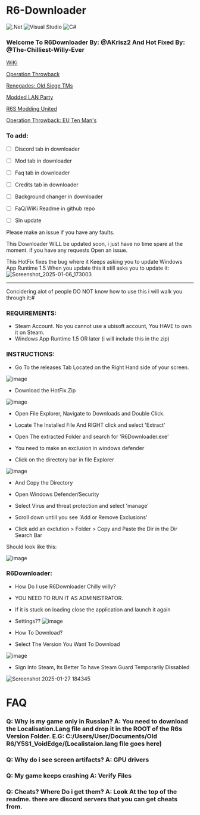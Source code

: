 # R6-Downloader
![.Net](https://img.shields.io/badge/.NET-5C2D91?style=for-the-badge&logo=.net&logoColor=white) ![Visual Studio](https://img.shields.io/badge/Visual%20Studio-5C2D91.svg?style=for-the-badge&logo=visual-studio&logoColor=white) ![C#](https://img.shields.io/badge/c%23-%23239120.svg?style=for-the-badge&logo=csharp&logoColor=white)
### Welcome To R6Downloader By: @AKrisz2 And Hot Fixed By: @The-Chilliest-Willy-Ever

[WiKi](https://github.com/The-Chilliest-Willy-Ever/R6-Downloader/wiki/Basics)

[Operation Throwback](https://discord.gg/JGA9WPF4K8)

[Renegades: Old Siege TMs](https://discord.gg/aaXH3wWEjH)

[Modded LAN Party](https://discord.gg/e5quBRNy)

[R6S Modding United](https://discord.gg/kHZW3EchtB)

[Operation Throwback: EU Ten Man's](https://discord.gg/gJkx5GJhMP)

### To add:

- [ ] Discord tab in downloader

- [ ] Mod tab in downloader

- [ ] Faq tab in downloader

- [ ] Credits tab in downloader

- [ ] Background changer in downloader

- [ ] FaQ/WiKi Readme in github repo

- [ ] Sln update

Please make an issue if you have any faults.

This Downloader WILL be updated soon, i just have no time spare at the moment. if you have any requests Open an issue.

This HotFix fixes the bug where it Keeps asking you to update Windows App Runtime 1.5 When you update this it still asks you to update it:
![Screenshot_2025-01-06_173003](https://github.com/user-attachments/assets/b2e4c279-4da6-4d5b-bc09-881b376e4a76)

------------------------------------------------------
Concidering alot of people DO NOT know how to use this i will walk you through it:#
### REQUIREMENTS:
* Steam Account. No you cannot use a ubisoft account, You HAVE to own it on Steam.
* Windows App Runtime 1.5 OR later (i will include this in the zip)

### INSTRUCTIONS:
* Go To the releases Tab Located on the Right Hand side of your screen.

![image](https://github.com/user-attachments/assets/1841f530-f3db-47b4-b2ed-5039c60862c7)

* Download the HotFix.Zip

![image](https://github.com/user-attachments/assets/968a82b3-138a-4273-abe8-fdc6e30aed74)

* Open File Explorer, Navigate to Downloads and Double Click.

* Locate The Installed File And RIGHT click and select 'Extract'

* Open The extracted Folder and search for 'R6Downloader.exe'

* You need to make an exclusion in windows defender

* Click on the directory bar in file Explorer

![image](https://github.com/user-attachments/assets/2228751b-1457-44c3-861f-81e6bdd20191)

* And Copy the Directory

* Open Windows Defender/Security

* Select Virus and threat protection and select 'manage'

* Scroll down untill you see 'Add or Remove Exclusions'

* Click add an exclution > Folder > Copy and Paste the Dir in the Dir Search Bar

Should look like this:

![image](https://github.com/user-attachments/assets/c14549d8-c241-4889-980b-613670aab202)

### R6Downloader:

* How Do I use R6Downloader Chilly willy?
* YOU NEED TO RUN IT AS ADMINISTRATOR.

* If it is stuck on loading close the application and launch it again

* Settings??
![image](https://github.com/user-attachments/assets/bfdf44a3-6ca1-48ca-85ca-ea6a59449908)

* How To Download?

* Select The Version You Want To Download

![image](https://github.com/user-attachments/assets/3db8d02c-3e98-42b6-90eb-41c0f0079ff3)

* Sign Into Steam, Its Better To have Steam Guard Temporarily Dissabled

![Screenshot 2025-01-27 184345](https://github.com/user-attachments/assets/01e00372-c750-4ea5-b26c-bb6ec2380828)

# FAQ

### Q: Why is my game only in Russian? A: You need to download the Localisation.Lang file and drop it in the ROOT of the R6s Version Folder. E.G: C:/Users/User/Documents/Old R6/Y5S1_VoidEdge/(Localistaion.lang file goes here)
### Q: Why do i see screen artifacts? A: GPU drivers
### Q: My game keeps crashing A: Verify Files
### Q: Cheats? Where Do i get them? A: Look At the top of the readme. there are discord servers that you can get cheats from.









